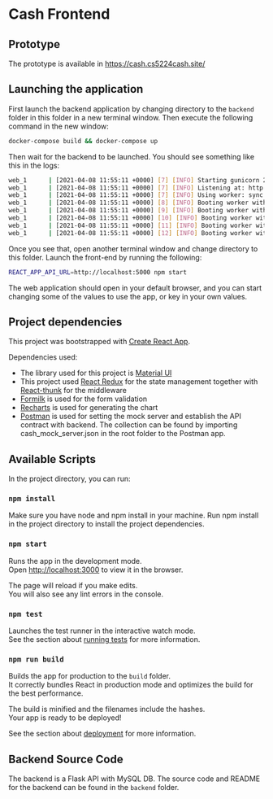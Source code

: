 # Cash Frontend

## Prototype

The prototype is available in https://cash.cs5224cash.site/

## Launching the application

First launch the backend application by changing directory to the `backend` folder in this folder in a new terminal window. Then execute the following command in the new window:

```bash
docker-compose build && docker-compose up
```

Then wait for the backend to be launched. You should see something like this in the logs:

```bash
web_1      | [2021-04-08 11:55:11 +0000] [7] [INFO] Starting gunicorn 20.0.4
web_1      | [2021-04-08 11:55:11 +0000] [7] [INFO] Listening at: http://0.0.0.0:5000 (7)
web_1      | [2021-04-08 11:55:11 +0000] [7] [INFO] Using worker: sync
web_1      | [2021-04-08 11:55:11 +0000] [8] [INFO] Booting worker with pid: 8
web_1      | [2021-04-08 11:55:11 +0000] [9] [INFO] Booting worker with pid: 9
web_1      | [2021-04-08 11:55:11 +0000] [10] [INFO] Booting worker with pid: 10
web_1      | [2021-04-08 11:55:11 +0000] [11] [INFO] Booting worker with pid: 11
web_1      | [2021-04-08 11:55:11 +0000] [12] [INFO] Booting worker with pid: 12
```

Once you see that, open another terminal window and change directory to this folder. Launch the front-end by running the following:

```bash
REACT_APP_API_URL=http://localhost:5000 npm start
```

The web application should open in your default browser, and you can start changing some of the values to use the app, or key in your own values.

## Project dependencies

This project was bootstrapped with [Create React App](https://github.com/facebook/create-react-app).

Dependencies used:

- The library used for this project is [Material UI](https://material-ui.com/)
- This project used [React Redux](https://react-redux.js.org/) for the state management together with [React-thunk](https://github.com/reduxjs/redux-thunk) for the middleware
- [Formilk](https://formik.org/) is used for the form validation
- [Recharts](https://recharts.org/en-US/) is used for generating the chart
- [Postman](https://www.postman.com/downloads/) is used for setting the mock server and establish the API contract with backend. The collection can be found by importing cash_mock_server.json in the root folder to the Postman app.

## Available Scripts

In the project directory, you can run:

### `npm install`

Make sure you have node and npm install in your machine.
Run npm install in the project directory to install the project dependencies.

### `npm start`

Runs the app in the development mode.\
Open [http://localhost:3000](http://localhost:3000) to view it in the browser.

The page will reload if you make edits.\
You will also see any lint errors in the console.

### `npm test`

Launches the test runner in the interactive watch mode.\
See the section about [running tests](https://facebook.github.io/create-react-app/docs/running-tests) for more information.

### `npm run build`

Builds the app for production to the `build` folder.\
It correctly bundles React in production mode and optimizes the build for the best performance.

The build is minified and the filenames include the hashes.\
Your app is ready to be deployed!

See the section about [deployment](https://facebook.github.io/create-react-app/docs/deployment) for more information.

## Backend Source Code

The backend is a Flask API with MySQL DB. The source code and README for the backend can be found in the `backend` folder.
